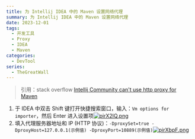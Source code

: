 ```yaml
---
title: 为 Intellij IDEA 中的 Maven 设置网络代理
summary: 为 Intellij IDEA 中的 Maven 设置网络代理
date: 2023-12-01
tags:
  - 开发工具
  - Proxy
  - IDEA
  - Maven
categories:
  - DevTool
series: 
  - TheGreatWall
---
```

>引用：stack overflow
>[Intellij Community can't use http proxy for Maven](https://stackoverflow.com/questions/1784132/intellij-community-cant-use-http-proxy-for-maven)

1. 于 IDEA 中双击 Shift 键打开快捷搜索窗口，输入：`Vm options for importer`，然后 Enter 进入设置项[![pirX2lQ.png](https://z1.ax1x.com/2023/12/01/pirX2lQ.png)](https://imgse.com/i/pirX2lQ)
2. 填入代理服务器地址和 IP (HTTP 协议)：`-DproxySet=true -DproxyHost=127.0.0.1(示例值) -DproxyPort=10889(示例值)`[![pirXbpF.png](https://z1.ax1x.com/2023/12/01/pirXbpF.png)](https://imgse.com/i/pirXbpF)